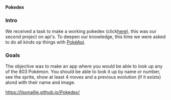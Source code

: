 #### Pokedex

### Intro
We received a task to make a working pokedex (click[here](https://lisonallie.github.io/Pokedex/)), this was our second project on api's. To deepen our knowledge, this time we were asked to do all kinds op things with [PokéApi](https://pokeapi.co/).

### Goals
The objective was to make an app where you would be able to look up any of the 803 Pokémon. You should be able to look it up by name or number, see the sprite, show at least 4 moves and a previous evolution (if it exists) alond with their name and image.



https://lisonallie.github.io/Pokedex/